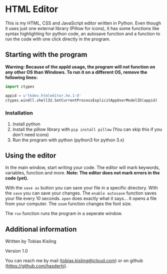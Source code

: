 # HTML Editor

This is my HTML, CSS and JavaScript editor written in Python. Even though it uses just one external library (Pillow for icons), it has some functions like syntax highlighting for python code, an autosave function and a function to run the code with one click directly in the program.

## Starting with the program

**Warning: Because of the appId usage, the program will not function on any other OS than Windows. To run it on a different OS, remove the following lines:**

```python
import ctypes

appid = u'tkdev.htmleditor.he.1-0' 
ctypes.windll.shell32.SetCurrentProcessExplicitAppUserModelID(appid)
```

### Installation

1. Install python
2. Install the pillow library with ```pip install pillow``` (You can skip this if you don't need icons)
3. Run the program with python (python3 for python 3.x)

## Using the editor

In the main window, start writing your code. The editor will mark keywords, variables, function and more.
**Note: The editor does not mark errors in the code (yet).**

With the ```save as``` button you can save your file in a specific directory.
With the ```save``` you can save your changes. The ```enable autosave``` function saves your file every 10 seconds.
```open``` does exactly what it says... it opens a file from your computer.
The ```zoom``` function changes the font size.

The ```run``` function runs the program in a seperate window.

## Additional information

Written by Tobias Kisling

Version 1.0

You can reach me by mail (<tobias.kisling@icloud.com>) or on github (<https://github.com/hasderhi>).
